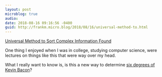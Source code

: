 ```yaml
---
layout: post
microblog: true
audio: 
date: 2018-08-16 09:16:56 -0400
guid: http://frankm.micro.blog/2018/08/16/universal-method-to.html
---
```

[Universal Method to Sort Complex Information Found](https://www.quantamagazine.org/universal-method-to-sort-complex-information-found-20180813/)

One thing I enjoyed when I was in college, studying computer science, were lectures on things like this that were way over my head. 

What I really want to know is, is this a new way to determine [six degrees of Kevin Bacon](https://oracleofbacon.org/)?
